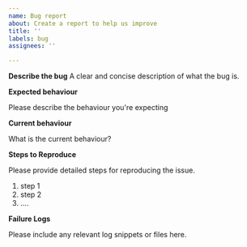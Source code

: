```yaml
---
name: Bug report
about: Create a report to help us improve
title: ''
labels: bug
assignees: ''

---
```


**Describe the bug**
A clear and concise description of what the bug is.

**Expected behaviour**

Please describe the behaviour you're expecting

**Current behaviour**

What is the current behaviour?

**Steps to Reproduce**

Please provide detailed steps for reproducing the issue.

1. step 1
2. step 2
3. ....

**Failure Logs**

Please include any relevant log snippets or files here.
